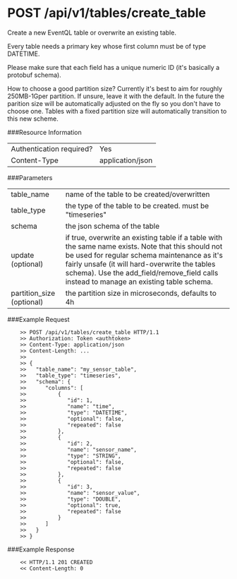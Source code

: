 POST /api/v1/tables/create_table
================

Create a new EventQL table or overwrite an existing table.

Every table needs a primary key whose first column must be of type DATETIME.

Please make sure that each field has a unique numeric ID (it's basically
a protobuf schema).

How to choose a good partition size? Currently it's best to aim for roughly
250MB-1Gper partition. If unsure, leave it with the default. In the future the
parition size will be automatically adjusted on the fly so you don't have to
choose one. Tables with a fixed partition size will automatically transition
to this new scheme.

###Resource Information
<table class='http_api create_table'>
  <tr>
    <td>Authentication required?</td>
    <td>Yes</td>
  </tr>
  <tr>
    <td>Content-Type</td>
    <td>application/json</td>
  </tr>
</table>

###Parameters
<table class='http_api create_table'>
  <tr>
    <td>table&#95;name</td>
    <td>name of the table to be created/overwritten</td>
  </tr>
  <tr>
    <td>table&#95;type</td>
    <td>the type of the table to be created. must be "timeseries"</td>
  </tr>
  <tr>
    <td>schema</td>
    <td>the json schema of the table</td>
  </tr>
  <tr>
    <td>update (optional)</td>
    <td>if true, overwrite an existing table if a table with the same name exists. Note that this should not be used for regular schema maintenance as it's fairly unsafe (it will hard-overwrite the tables schema). Use the add_field/remove_field calls instead to manage an existing table schema.</td>
  </tr>
  <tr>
    <td>partition_size (optional)</td>
    <td>the partition size in microseconds, defaults to 4h</td>
  </tr>
</table>


###Example Request

        >> POST /api/v1/tables/create_table HTTP/1.1
        >> Authorization: Token <authtoken>
        >> Content-Type: application/json
        >> Content-Length: ...
        >>
        >> {
        >>   "table_name": "my_sensor_table",
        >>   "table_type": "timeseries",
        >>   "schema": {
        >>      "columns": [
        >>          {
        >>             "id": 1,
        >>             "name": "time",
        >>             "type": "DATETIME",
        >>             "optional": false,
        >>             "repeated": false
        >>          },
        >>          {
        >>             "id": 2,
        >>             "name": "sensor_name",
        >>             "type": "STRING",
        >>             "optional": false,
        >>             "repeated": false
        >>          },
        >>          {
        >>             "id": 3,
        >>             "name": "sensor_value",
        >>             "type": "DOUBLE",
        >>             "optional": true,
        >>             "repeated": false
        >>          }
        >>      ]
        >>   }
        >> }


###Example Response

        << HTTP/1.1 201 CREATED
        << Content-Length: 0
